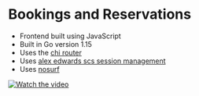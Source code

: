 # Bookings and Reservations
- Frontend built using JavaScript
- Built in Go version 1.15
- Uses the [chi router](github.com/go-chi/chi)
- Uses [alex edwards scs session management](github.com/alexedwards/scs)
- Uses [nosurf](github.com/justinas/nosurf)

[![Watch the video](https://img.youtube.com/vi/ITxlUvrsA2k/maxresdefault.jpg)](https://youtu.be/ITxlUvrsA2k)

